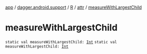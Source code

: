 [app](../../../index.md) / [dagger.android.support](../../index.md) / [R](../index.md) / [attr](index.md) / [measureWithLargestChild](./measure-with-largest-child.md)

# measureWithLargestChild

`static val measureWithLargestChild: `[`Int`](https://kotlinlang.org/api/latest/jvm/stdlib/kotlin/-int/index.html)
`static val measureWithLargestChild: `[`Int`](https://kotlinlang.org/api/latest/jvm/stdlib/kotlin/-int/index.html)
